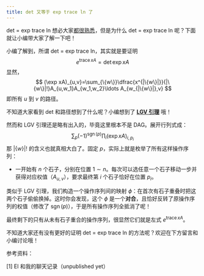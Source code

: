 ```yaml
---
title: det 又等于 exp trace ln 了
---
```


det = exp trace ln 想必大家[都很熟悉](https://xyix.gitee.io/posts/?postname=det-eq-exp-trace-log)，但是为什么 det = exp trace ln 呢？下面就让小编带大家了解一下吧！

小编了解到，所谓 det = exp trace ln，其实就是要证明
$$
e^{\operatorname{trace}xA}=\det\exp xA
$$
显然，
$$
(\exp xA)_{u,v}=\sum_{\{w\}}\dfrac{x^{|\{w\}|}}{|\{w\}|!}A_{u,w_1}A_{w_1,w_2}\ldots A_{w_{|\{w\}|},v}
$$
即所有 $u$ 到 $v$ 的路径。

不知道大家看到 det 和路径想到了什么呢？小编想到了 [**LGV 引理**](https://xyix.gitee.io/posts/?&sortby=last_modi&postname=loj-6759) 哦！

然而和 LGV 引理还是略有出入的，毕竟这里根本不是 DAG。展开行列式成：
$$
\sum_{p}(-1)^{\operatorname{sgn}(p)}\prod_i(\exp xA)_{i,p_i}
$$
那 $|\{w\}|!$ 的含义也就真相大白了。固定 $p$，实际上就是枚举了所有这样操作序列：

- 一开始有 $n$ 个石子，分别在位置 $1\sim n$。每次可以选任意一个石子移动一步并获得对应权值（$A_{u,v}$），要求最终第 $i$ 个石子恰好在位置 $p_i$。

类似于 LGV 引理，我们构造一个操作序列间的映射 $\phi$：在首次有石子重叠时把这两个石子偷偷换掉。这时你会发现，这个 $\phi$ 是一个**对合**，且恰好反转了原操作序列的权值（修改了 $\operatorname{sgn}(p)$），于是所有操作序列全抵消了呢！

最终剩下的只有从未有石子重合的操作序列，很显然它们就是左式 $e^{\operatorname{trace}xA}$。

不知道大家还有没有更好的证明 det = exp trace ln 的方法呢？欢迎在下方留言和小编讨论哦！

参考资料：

[1] EI 和我的聊天记录（unpublished yet）